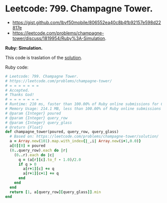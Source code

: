 # Leetcode: 799. Champagne Tower.
 
- https://gist.github.com/lbvf50mobile/806552ea40c8b4fb92157e598d22817e
- https://leetcode.com/problems/champagne-tower/discuss/1819954/Ruby%3A-Simulation.
 
**Ruby: Simulation.**

This code is traslation of the [solution](https://leetcode.com/problems/champagne-tower/solution/).

Ruby code:
```Ruby
# Leetcode: 799. Champagne Tower.
# https://leetcode.com/problems/champagne-tower/
# = = = = = = =
# Accepted.
# Thanks God!
# = = = = = = =
# Runtime: 210 ms, faster than 100.00% of Ruby online submissions for Champagne Tower.
# Memory Usage: 214.1 MB, less than 100.00% of Ruby online submissions for Champagne Tower.
# @param {Integer} poured
# @param {Integer} query_row
# @param {Integer} query_glass
# @return {Float}
def champagne_tower(poured, query_row, query_glass)
  # Based on: https://leetcode.com/problems/champagne-tower/solution/
  a = Array.new(101).map.with_index{|_,i| Array.new(i+1,0.0)}
  a[0][0] = poured
  (0..query_row).each do |r|
    (0..r).each do |c|
      q = (a[r][c].to_f - 1.0)/2.0
      if q > 0
        a[r+1][c] += q
        a[r+1][c+1] += q
      end
    end
  end
  return [1, a[query_row][query_glass]].min
end
```
